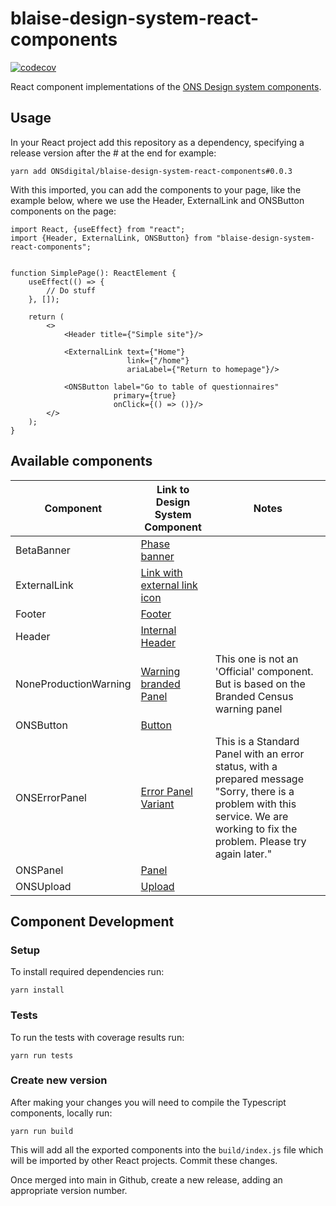 # blaise-design-system-react-components

[![codecov](https://codecov.io/gh/ONSdigital/blaise-design-system-react-components/branch/main/graph/badge.svg)](https://codecov.io/gh/ONSdigital/blaise-design-system-react-components)
<img src="https://img.shields.io/github/release/ONSdigital/blaise-design-system-react-components.svg?style=flat-square" alt="">


React component implementations of the [ONS Design system components](https://ons-design-system.netlify.app).

## Usage
In your React project add this repository as a dependency, specifying a release version after the # at the end for example:
```shell
yarn add ONSdigital/blaise-design-system-react-components#0.0.3
```

With this imported, you can add the components to your page, like the example below, where we use the Header, ExternalLink and ONSButton components on the page:
```tsx
import React, {useEffect} from "react";
import {Header, ExternalLink, ONSButton} from "blaise-design-system-react-components";


function SimplePage(): ReactElement {
    useEffect(() => {
        // Do stuff
    }, []);

    return (
        <>
            <Header title={"Simple site"}/>
            
            <ExternalLink text={"Home"}
                          link={"/home"}
                          ariaLabel={"Return to homepage"}/>
                          
            <ONSButton label="Go to table of questionnaires"
                       primary={true}
                       onClick={() => ()}/>
        </>
    );
}
```

## Available components

| Component             | Link to Design System Component                                                       | Notes                                                                                      |
|-----------------------|---------------------------------------------------------------------------------------|--------------------------------------------------------------------------------------------|
| BetaBanner            | [Phase banner](https://ons-design-system.netlify.app/components/phase-banner/)        |                                                                                            |
| ExternalLink          | [Link with external link icon](https://ons-design-system.netlify.app/styles/typography/#link-with-external-link-icon) |                                                                                            |
| Footer                | [Footer](https://ons-design-system.netlify.app/components/footer/)                    |                                                                                            |
| Header                | [Internal Header](https://ons-design-system.netlify.app/components/header/#internal)  |                                                                                            |
| NoneProductionWarning | [Warning branded Panel](https://ons-design-system.netlify.app/components/panel/#warning-branded) | This one is not an 'Official' component. But is based on the Branded Census warning panel    |
| ONSButton             | [Button](https://ons-design-system.netlify.app/components/button/)                    |                                                                                            |
| ONSErrorPanel         | [Error Panel Variant](https://ons-design-system.netlify.app/components/panel/)        | This is a Standard Panel with an error status, with a prepared message "Sorry, there is a problem with this service. We are working to fix the problem. Please try again later."  |
| ONSPanel              | [Panel](https://ons-design-system.netlify.app/components/panel/)                      |                                                                                            |
| ONSUpload             | [Upload](https://ons-design-system.netlify.app/components/upload/)                    |                                                                                            |

## Component Development

### Setup
To install required dependencies run:
```shell
yarn install
```

### Tests
To run the tests with coverage results run:
```shell
yarn run tests
```

### Create new version
After making your changes you will need to compile the Typescript components, locally run:   
```shell
yarn run build
```
This will add all the exported components into the `build/index.js` file which will be imported by other React projects. Commit these changes.

Once merged into main in Github, create a new release, adding an appropriate version number. 